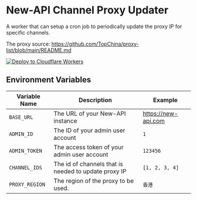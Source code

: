 # New-API Channel Proxy Updater

A worker that can setup a cron job to periodically update the proxy IP for specific channels.

The proxy source: https://github.com/TopChina/proxy-list/blob/main/README.md

[![Deploy to Cloudflare Workers](https://deploy.workers.cloudflare.com/button)](https://deploy.workers.cloudflare.com/?url=https://github.com/BHznJNs/new-api-proxy-updater)

## Environment Variables

| Variable Name | Description | Example |
|    ---        | ---         | ---     |
| `BASE_URL`    | The URL of your New-API instance | https://new-api.com |
| `ADMIN_ID`    | The ID of your admin user account | `1` |
| `ADMIN_TOKEN` | The access token of your admin user account | `123456`
| `CHANNEL_IDS` | The id of channels that is needed to update proxy IP | `[1, 2, 3, 4]` |
| `PROXY_REGION` | The region of the proxy to be used. | `香港` |
